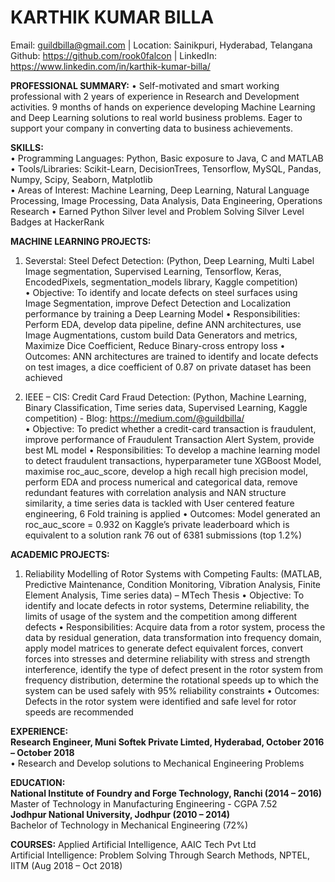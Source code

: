 # KARTHIK KUMAR BILLA
Email: guildbilla@gmail.com    |    Location: Sainikpuri, Hyderabad, Telangana<br>
Github: https://github.com/rook0falcon   |   LinkedIn: https://www.linkedin.com/in/karthik-kumar-billa/ <br>

**PROFESSIONAL SUMMARY:**
•	Self-motivated and smart working professional with 2 years of experience in Research and Development activities. 9 months of hands on experience developing Machine Learning and Deep Learning solutions to real world business problems. Eager to support your company in converting data to business achievements.<br>

**SKILLS:**<br>
•	Programming Languages: Python, Basic exposure to Java, C and MATLAB<br>
•	Tools/Libraries: Scikit-Learn, DecisionTrees, Tensorflow, MySQL, Pandas, Numpy, Scipy, Seaborn, Matplotlib<br>
•	Areas of Interest: Machine Learning, Deep Learning, Natural Language Processing, Image Processing, Data Analysis, Data Engineering, Operations Research
•	Earned Python Silver level and Problem Solving Silver Level Badges at HackerRank

**MACHINE LEARNING PROJECTS:** 

1. Severstal: Steel Defect Detection: (Python, Deep Learning, Multi Label Image segmentation, Supervised Learning, Tensorflow, Keras, EncodedPixels, segmentation_models library, Kaggle competition)<br>
•	Objective:  To identify and locate defects on steel surfaces using Image Segmentation, improve Defect Detection and Localization performance by training a Deep Learning Model
•	Responsibilities: Perform EDA, develop data pipeline, define ANN architectures, use Image Augmentations, custom build Data Generators and metrics, Maximize Dice Coefficient, Reduce Binary-cross entropy loss
•	Outcomes: ANN architectures are trained to identify and locate defects on test images, a dice coefficient of 0.87 on private dataset has been achieved

2. IEEE – CIS: Credit Card Fraud Detection: (Python, Machine Learning, Binary Classification, Time series data, Supervised Learning, Kaggle competition) - Blog:  https://medium.com/@guildbilla/<br>
•	Objective:  To predict whether a credit-card transaction is fraudulent, improve performance of Fraudulent Transaction Alert System, provide best ML model
•	Responsibilities: To develop a machine learning model to detect fraudulent transactions, hyperparameter tune XGBoost Model, maximise roc_auc_score, develop a high recall high precision model, perform EDA and process numerical and categorical data, remove redundant features with correlation analysis and NAN structure similarity, a time series data is tackled with User centered feature engineering, 6 Fold training is applied
•	Outcomes: Model generated an roc_auc_score = 0.932 on Kaggle’s private leaderboard which is equivalent to a solution rank 76 out of 6381 submissions (top 1.2%)

**ACADEMIC PROJECTS:**
1. Reliability Modelling of Rotor Systems with Competing Faults: (MATLAB, Predictive Maintenance, Condition Monitoring, Vibration Analysis, Finite Element Analysis, Time series data) – MTech Thesis
•	Objective:  To identify and locate defects in rotor systems, Determine reliability, the limits of usage of the system and the competition among different defects
•	Responsibilities: Acquire data from a rotor system, process the data by residual generation, data transformation into frequency domain, apply model matrices to generate defect equivalent forces, convert forces into stresses and determine reliability with stress and strength interference, identify the type of defect present in the rotor system from frequency distribution, determine the rotational speeds up to which the system can be used safely with 95% reliability constraints
•	Outcomes: Defects in the rotor system were identified and safe level for rotor speeds are recommended

**EXPERIENCE:** <br>
**Research Engineer, Muni Softek Private Limted, Hyderabad, October 2016 – October 2018**<br>
•	Research and Develop solutions to Mechanical Engineering Problems<br>

**EDUCATION:**<br>
**National Institute of Foundry and Forge Technology, Ranchi (2014 – 2016)**<br>
Master of Technology in Manufacturing Engineering - CGPA 7.52<br>
**Jodhpur National University, Jodhpur (2010 – 2014)**<br>
Bachelor of Technology in Mechanical Engineering (72%)<br>

**COURSES:** 
Applied Artificial Intelligence, AAIC Tech Pvt Ltd <br>
Artificial Intelligence: Problem Solving Through Search Methods, NPTEL, IITM (Aug 2018 – Oct 2018)<br>
